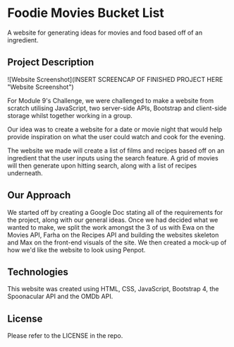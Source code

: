 # Foodie Movies Bucket List
A website for generating ideas for movies and food based off of an ingredient.

## Project Description
![Website Screenshot](INSERT SCREENCAP OF FINISHED PROJECT HERE "Website Screenshot")

For Module 9's Challenge, we were challenged to make a website from scratch utilising JavaScript, two server-side APIs, Bootstrap and client-side storage whilst together working in a group.

Our idea was to create a website for a date or movie night that would help provide inspiration on what the user could watch and cook for the evening.

The website we made will create a list of films and recipes based off on an ingredient that the user inputs using the search feature. A grid of movies will then generate upon hitting search, along with a list of recipes underneath.

## Our Approach

We started off by creating a Google Doc stating all of the requirements for the project, along with our general ideas. Once we had decided what we wanted to make, we split the work amongst the 3 of us with Ewa on the Movies API, Farha on the Recipes API and building the websites skeleton and Max on the front-end visuals of the site. We then created a mock-up of how we'd like the website to look using Penpot. 

## Technologies

This website was created using HTML, CSS, JavaScript, Bootstrap 4, the Spoonacular API and the OMDb API.

## License
Please refer to the LICENSE in the repo.
